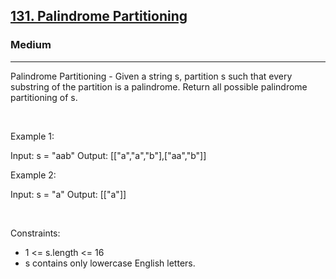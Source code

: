 <h2><a href="https://leetcode.com/problems/palindrome-partitioning/">131. Palindrome Partitioning</a></h2><h3>Medium</h3><hr>Palindrome Partitioning - Given a string s, partition s such that every substring of the partition is a palindrome. Return all possible palindrome partitioning of s.

 

Example 1:

Input: s = "aab"
Output: [["a","a","b"],["aa","b"]]


Example 2:

Input: s = "a"
Output: [["a"]]


 

Constraints:

 * 1 <= s.length <= 16
 * s contains only lowercase English letters.